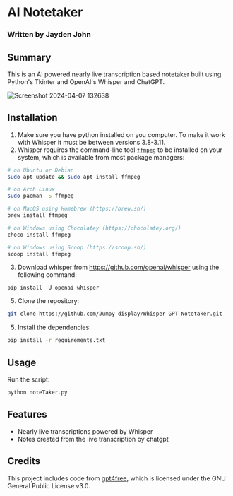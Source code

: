 # AI Notetaker
### Written by Jayden John
## Summary
This is an AI powered nearly live transcription based notetaker built using Python's Tkinter and OpenAI's Whisper and ChatGPT.

![Screenshot 2024-04-07 132638](https://github.com/Jumpy-display/Whisper-GPT-Notetaker/assets/124234331/b68bd9f7-13d1-49b6-9fb4-9bbb00b97f10)

## Installation
1. Make sure you have python installed on you computer. To make it work with Whisper it must be between versions 3.8-3.11.
2. Whisper requires the command-line tool [`ffmpeg`](https://ffmpeg.org/) to be installed on your system, which is available from most package managers:
```bash
# on Ubuntu or Debian
sudo apt update && sudo apt install ffmpeg

# on Arch Linux
sudo pacman -S ffmpeg

# on MacOS using Homebrew (https://brew.sh/)
brew install ffmpeg

# on Windows using Chocolatey (https://chocolatey.org/)
choco install ffmpeg

# on Windows using Scoop (https://scoop.sh/)
scoop install ffmpeg
```
3. Download whisper from https://github.com/openai/whisper using the following command:
```
pip install -U openai-whisper
```
5. Clone the repository:
```bash
git clone https://github.com/Jumpy-display/Whisper-GPT-Notetaker.git
```
5. Install the dependencies:
```bash
pip install -r requirements.txt
```
## Usage
Run the script:
```bash
python noteTaker.py
```
## Features
- Nearly live transcriptions powered by Whisper
- Notes created from the live transcription by chatgpt

## Credits
This project includes code from [gpt4free](https://github.com/xtekky/gpt4free.git), which is licensed under the GNU General Public License v3.0. 
